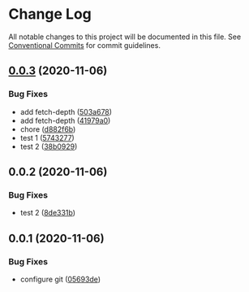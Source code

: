 # Change Log

All notable changes to this project will be documented in this file.
See [Conventional Commits](https://conventionalcommits.org) for commit guidelines.

## [0.0.3](https://github.com/jr-codes/lerna-sandbox/compare/v0.0.2...v0.0.3) (2020-11-06)


### Bug Fixes

* add fetch-depth ([503a678](https://github.com/jr-codes/lerna-sandbox/commit/503a67860e81a6e4422173228598505013c8eead))
* add fetch-depth ([41979a0](https://github.com/jr-codes/lerna-sandbox/commit/41979a0dd3b048729214272839656c6621428d9d))
* chore ([d882f6b](https://github.com/jr-codes/lerna-sandbox/commit/d882f6bfdeafd93c069b1734b60a05f03e31dc4a))
* test 1 ([5743277](https://github.com/jr-codes/lerna-sandbox/commit/57432778d2a5b73e5563f444c082a45b19975329))
* test 2 ([38b0929](https://github.com/jr-codes/lerna-sandbox/commit/38b0929077deac9b6a1f2c52c46d55c9207f78af))





## 0.0.2 (2020-11-06)


### Bug Fixes

* test 2 ([8de331b](https://github.com/jr-codes/lerna-sandbox/commit/8de331b68f98781427665fb260ab5bc45bbbfa4a))





## 0.0.1 (2020-11-06)


### Bug Fixes

* configure git ([05693de](https://github.com/jr-codes/lerna-sandbox/commit/05693de1f203ec6eea35baa0c0f1888dfc21147e))
